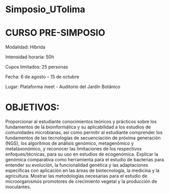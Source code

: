 # Simposio_UTolima

# CURSO PRE-SIMPOSIO
Modalidad: Híbrida

Intensidad horaria: 50h

Cupos limitados: 25 personas

Fecha: 6 de agosto – 15 de octubre

Lugar: Plataforma meet - Auditorio del Jardín Botánico

# OBJETIVOS:
Proporcionar al estudiante conocimientos teóricos y prácticos sobre los fundamentos de la
bioinformática y su aplicabilidad a los estudios de comunidades microbianas, así como permitir al
estudiante comprender los fundamentos de las tecnologías de secuenciación de próxima generación
(NGS), los algoritmos de análisis genómico, metagenómico y metataxonómico, y reconocer las
limitaciones de los respectivos enfoques/técnicas, para su uso en estudios de ecogenómica.
Explicar la genómica comparativa como herramienta para el estudio de bacterias para entender su
evolución, la funcionalidad genética y las adaptaciones específicas con aplicación en las áreas de
biotecnología, la medicina y la agricultura.
Mostrar las metodologías necesarias para el estudio de microorganismos promotores de crecimiento
vegetal y la producción de inoculantes.
